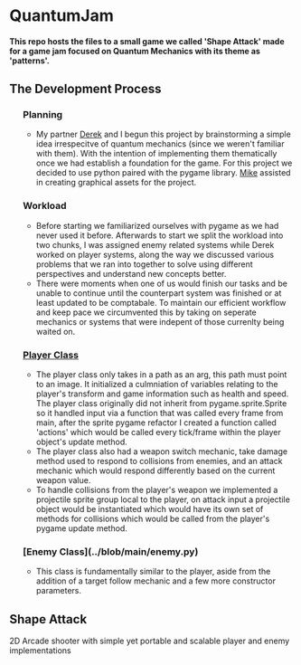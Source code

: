 # QuantumJam
<h4> This repo hosts the files to a small game we called 'Shape Attack' made for a game jam focused on Quantum Mechanics with its theme as 'patterns'. </h4>

<div>
  <h2>The Development Process</h2>
  <ul>
    <h3>Planning</h3>
    <ul>
      <li>
        My partner <a href="https://github.com/the20thtry">Derek</a> and I begun this project by brainstorming a simple idea irrespecitve of quantum mechanics 
        (since we weren't familiar with them). With the intention of implementing them thematically once we had establish a foundation for the game. 
        For this project we decided to use python paired with the pygame library. <a href="https://github.com/M-i-K-e-G">Mike</a> assisted in creating 
        graphical assets for the project. 
      </li>
    </ul>
    <h3>Workload</h3>
    <ul>
      <li>
        Before starting we familiarized ourselves with pygame as we had never used it before. Afterwards to start we split the workload
        into two chunks, I was assigned enemy related systems while Derek worked on player systems, along the way we discussed various problems
        that we ran into together to solve using different perspectives and understand new concepts better.
      </li>
      <li>
        There were moments when one of us would finish our tasks and be unable to continue until the counterpart system was finished or at least
        updated to be comptabale. To maintain our efficient workflow and keep pace we circumvented this by taking on seperate mechanics or systems
        that were indepent of those currenlty being waited on. 
      </li>
    </ul>
    <h3><a href="https://github.com/Alex-z01/QuantumJam/blob/main/player.py">Player Class</a></h3>
    <ul>
      <li>
        The player class only takes in a path as an arg, this path must point to an image. It initialized a culmniation
        of variables relating to the player's transform and game information such as health and speed. The player class originally did not inherit
        from pygame.sprite.Sprite so it handled input via a function that was called every frame from main, after the sprite pygame refactor I created
        a function called 'actions' which would be called every tick/frame within the player object's update method.
      </li>
      <li>
        The player class also had a weapon switch mechanic, take damage method used to respond to collisions from enemies, and an attack mechanic
        which would respond differently based on the current weapon value. 
      </li>
      <li>
        To handle collisions from the player's weapon we implemented a projectile sprite group local to the player, on attack input a projectile object
        would be instantiated which would have its own set of methods for collisions which would be called from the player's pygame update method.
      </li>
    </ul>   
    <h3>[Enemy Class](../blob/main/enemy.py)</h3>
    <ul>
      <li>
        This class is fundamentally similar to the player, aside from the addition of a target follow mechanic and a few more constructor parameters. 
      </li>
    </ul>
    
  </ul> 
</div>  

<h2>Shape Attack</h2>
<p> 2D Arcade shooter with simple yet portable and scalable player and enemy implementations </p>
